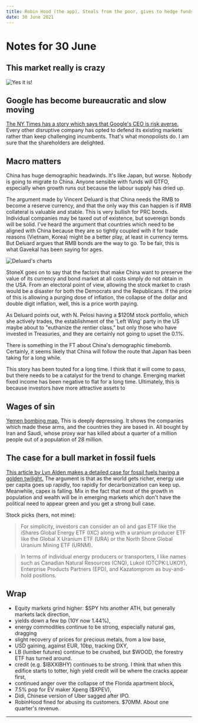 ```yaml
---
title: Robin Hood (the app). Steals from the poor, gives to hedge funds
date: 30 June 2021
---
```


# Notes for 30 June

## This market really is crazy

![Yes it is!](https://pbs.twimg.com/media/E5DvJl5XwAsHSh3?format=jpg&name=large)

## Google has become bureaucratic and slow moving

[The NY Times has a story which says that Google's CEO is risk averse.](https://www.nytimes.com/2021/06/21/technology/sundar-pichai-google.html)
Every other disruptive company has opted to defend its existing markets rather than keep challenging incumbents.
That's what monopolists do.
I am sure that the shareholders are delighted.

## Macro matters

China has huge demographic headwinds. 
It's like Japan, but worse.
Nobody is going to migrate *to* China. Anyone sensible with funds will GTFO, especially when growth runs out because the labour supply has dried up.

The argument made by Vincent Deluard is that China needs the RMB to become a reserve currency, and that the only way this can happen is if RMB collateral is valuable and stable.
This is very bullish for PRC bonds.
Individual companies may be taxed out of existence, but sovereign bonds will be solid.
I've heard the argument that countries which need to be aligned with China because they are so tightly coupled with it for trade reasons (Vietnam, Korea) might be a better play, at least in currency terms.
But Deluard argues that RMB bonds are the way to go.
To be fair, this is what Gavekal has been saying for ages.


![Deluard's charts](https://stonex--c.documentforce.com/sfc/dist/version/renditionDownload?rendition=SVGZ&versionId=0680h00000AkKvZ&operationContext=DELIVERY&contentId=05T0h00000dcCZF&page=2&d=/a/0h0000000XNj/DxsiliZVYsxtq0xoHUMZZ2Jk32kGDxX9GuEat7llrTA&oid=00DE0000000KCB8&dpt=null&viewId=)

StoneX goes on to say that the factors that make China want to preserve the value of its currency and bond market at all costs simply do not obtain in the USA. 
From an electoral point of view, allowing the stock market to crash would be a disaster for both the Democrats and the Republicans. 
If the price of this is allowing a purging dose of inflation, the collapse of the dollar and double digit inflation, well, this is a price worth paying.

As Deluard points out, with N. Pelosi having a $120M stock portfolio, which she actively trades, the establishment of the 'Left Wing' party in the US maybe about to "euthanize the rentier class,"  but only those who have invested in Treasuries, and they are certainly not going to upset the 0.1%.

There is something in the FT about China's demographic timebomb. Certainly, it seems likely that China will follow the route that Japan has been taking for a long while.

This story has been touted for a long time. I think that it will come to pass, but there needs to be a catalyst for the trend to change. Emerging market fixed income has been negative to flat for a long time. Ultimately, this is because investors have more attractive assets to 

## Wages of sin

[Yemen bombing map.](https://yemen.forensic-architecture.org/)
This is deeply depressing.
It shows the companies which made these arms, and the countries they are based in.
All bought by Iran and Saudi, whose proxy war has killed about a quarter of a million people out of a population of 28 million.

## The case for a bull market in fossil fuels

[This article by Lyn Alden makes a detailed case for fossil fuels having a golden twilight.](https://seekingalpha.com/article/4436929-the-case-for-a-longer-term-oil-and-gas-bull-market)
The argument is that as the world gets richer, energy use per capita goes up rapidly, too rapidly for decarbonization can keep up. Meanwhile, capex is falling. 
Mix in the fact that most of the growth in population and wealth will be in emerging markets which don't have the political need to appear green and you get a strong bull case.

Stock picks (hers, not mine):

> For simplicity, investors can consider an oil and gas ETF like the iShares Global Energy ETF (IXC) along with a uranium producer ETF like the Global X Uranium ETF (URA) or the North Shore Global Uranium Mining ETF (URNM).

> In terms of individual energy producers or transporters, I like names such as Canadian Natural Resources (CNQ), Lukoil (OTCPK:LUKOY), Enterprise Products Partners (EPD), and Kazatomprom as buy-and-hold positions.

## Wrap

- Equity markets grind higher: $SPY hits another ATH, but generally markets lack direction,
- yields down a few bp (10Y now 1.44%),
- energy commodities continue to be strong, especially natural gas, dragging 
- slight recovery of prices for precious metals, from a low base,
- USD gaining, against EUR, 10bp, tracking DXY,
- LB (lumber futures) continue to be crushed, but $WOOD, the forestry ETF has turned around.
- credit (e.g. $IBXXIBHY) continues to be strong. I think that when this edifice starts to totter, high yield credit will be where the cracks appear first,
- continued anger over the collapse of the Florida apartment block,
- 7.5% pop for EV maker Xpeng ($XPEV),
- Didi, Chinese version of Uber sagged after IPO.
- RobinHood fined for abusing its customers. $70MM. About one quarter's revenue.

---
